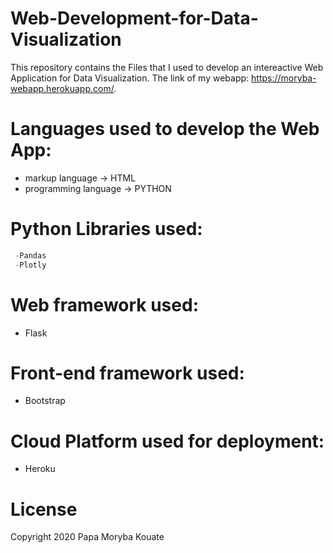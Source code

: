 # Web-Development-for-Data-Visualization

This repository contains the Files that I used to develop an intereactive Web Application for Data Visualization.
The link of my webapp: https://moryba-webapp.herokuapp.com/.

# Languages used to develop the Web App:

- markup language -> HTML 
- programming language -> PYTHON 

# Python Libraries used:
```python
 -Pandas
 -Plotly
```
# Web framework used:
- Flask
# Front-end framework used:
- Bootstrap
# Cloud Platform used for deployment: 
- Heroku

# License

Copyright 2020  Papa Moryba Kouate


